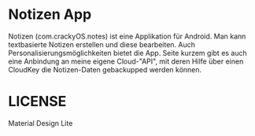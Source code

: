 # Notizen App
Notizen (com.crackyOS.notes) ist eine Applikation für Android. Man kann textbasierte Notizen erstellen und diese bearbeiten. Auch Personalisierungsmöglichkeiten bietet die App. Seite kurzem gibt es auch eine Anbindung an meine eigene Cloud-"API", mit deren Hilfe über einen CloudKey die Notizen-Daten gebackupped werden können.

# LICENSE
Material Design Lite
